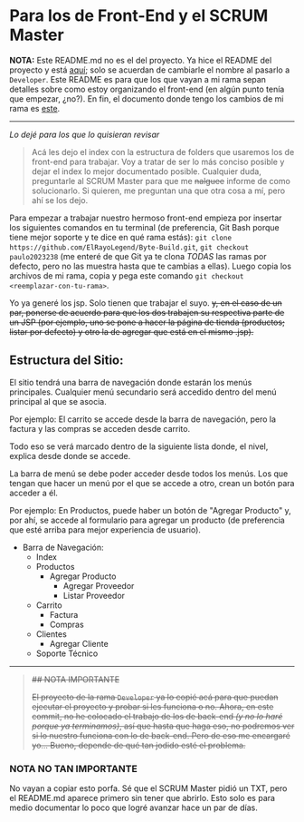 # Para los de Front-End y el SCRUM Master

**NOTA:** Este README.md no es el del proyecto. Ya hice el README del proyecto y
está [aquí](README(final).md); solo se acuerdan de cambiarle el nombre al pasarlo
a `Developer`. Este README es para que los que vayan a mi rama sepan detalles 
sobre como estoy organizando el front-end (en algún punto tenía que empezar, ¿no?). 
En fin, el documento donde tengo los cambios de mi rama es [este](CAMBIOS.md).

---
*Lo dejé para los que lo quisieran revisar*
> Acá les dejo el index con la estructura de folders que usaremos los de 
front-end para trabajar. Voy a tratar de ser lo más conciso posible y dejar el 
index lo mejor documentado posible. Cualquier duda, preguntarle al SCRUM Master 
para que me ~~nalguee~~ informe de como solucionarlo. Si quieren, me preguntan 
una que otra cosa a mí, pero ahí se los dejo.

Para empezar a trabajar nuestro hermoso front-end empieza por insertar los 
siguientes comandos en tu terminal (de preferencia, Git Bash porque tiene mejor 
soporte y te dice en qué rama estás): 
`git clone https://github.com/ElRayoLegend/Byte-Build.git`,
`git checkout paulo2023238` (me enteré de que Git ya te clona *TODAS* las ramas 
por defecto, pero no las muestra hasta que te cambias a ellas). Luego copia los 
archivos de mi rama, copia y pega este comando 
`git checkout <reemplazar-con-tu-rama>`.

Yo ya generé los jsp. Solo tienen que trabajar el suyo. ~~y, en el caso de un par, 
ponerse de acuerdo para que los dos trabajen su respectiva parte de un JSP (por 
ejemplo, uno se pone a hacer la página de tienda (productos; listar por defecto) 
y otro la de agregar que está en el mismo .jsp).~~

## Estructura del Sitio:

El sitio tendrá una barra de navegación donde estarán los menús principales. 
Cualquier menú secundario será accedido dentro del menú principal al que se 
asocia.

Por ejemplo: El carrito se accede desde la barra de navegación, pero la factura y
las compras se acceden desde carrito.

Todo eso se verá marcado dentro de la siguiente lista donde, el nivel, explica 
desde donde se accede.

La barra de menú se debe poder acceder desde todos los menús. Los que tengan que
hacer un menú por el que se accede a otro, crean un botón para acceder a él.

Por ejemplo: En Productos, puede haber un botón de "Agregar Producto" y, por ahí,
se accede al formulario para agregar un producto (de preferencia que esté arriba
para mejor experiencia de usuario).

- Barra de Navegación:
  - Index
  - Productos
    - Agregar Producto
      - Agregar Proveedor
      - Listar Proveedor
  - Carrito
    - Factura
    - Compras
  - Clientes
    - Agregar Cliente
  - Soporte Técnico

---

> ~~## NOTA IMPORTANTE~~
> 
> ~~El proyecto de la rama `Developer` ya lo copié acá para que puedan ejecutar el
proyecto y probar si les funciona o no. Ahora, en este commit, no he colocado el
trabajo de los de back-end *(y no lo haré porque ya terminamos)*, así que hasta 
que haga eso, no podremos ver si lo nuestro funciona con lo de back-end. Pero de
eso me encargaré yo... Bueno, depende de qué tan jodido esté el problema.~~

### NOTA NO TAN IMPORTANTE

No vayan a copiar esto porfa. Sé que el SCRUM Master pidió un TXT, pero el 
README.md aparece primero sin tener que abrirlo. Esto solo es para medio 
documentar lo poco que logré avanzar hace un par de días.